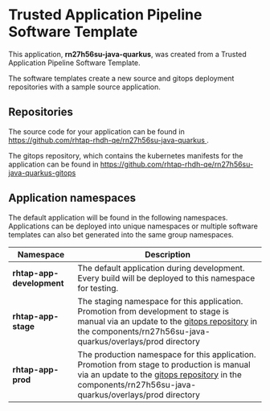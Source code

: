 # Trusted Application Pipeline Software Template

This application, **rn27h56su-java-quarkus**, was created from a Trusted Application Pipeline Software Template.

The software templates create a new source and gitops deployment repositories with a sample source application. 

## Repositories

The source code for your application can be found in [https://github.com/rhtap-rhdh-qe/rn27h56su-java-quarkus ](https://github.com/rhtap-rhdh-qe/rn27h56su-java-quarkus ).
 
The gitops repository, which contains the kubernetes manifests for the application can be found in 
[https://github.com/rhtap-rhdh-qe/rn27h56su-java-quarkus-gitops ](https://github.com/rhtap-rhdh-qe/rn27h56su-java-quarkus-gitops ) 

## Application namespaces 

The default application will be found in the following namespaces. Applications can be deployed into unique namespaces or multiple software templates can also bet generated into the same group namespaces.  

|  Namespace   |  Description   |  
| -------- | -------- |   
| **rhtap-app-development** | The default application during development. Every build will be deployed to this namespace for testing. | 
| **rhtap-app-stage** | The staging namespace for this application. Promotion from development to stage is manual via an update to the [gitops repository](https://github.com/rhtap-rhdh-qe/rn27h56su-java-quarkus-gitops ) in the components/rn27h56su-java-quarkus/overlays/prod directory |  
| **rhtap-app-prod** | The production namespace for this application. Promotion from stage to production is manual via an update to the [gitops repository](https://github.com/rhtap-rhdh-qe/rn27h56su-java-quarkus-gitops ) in the components/rn27h56su-java-quarkus/overlays/prod directory | 